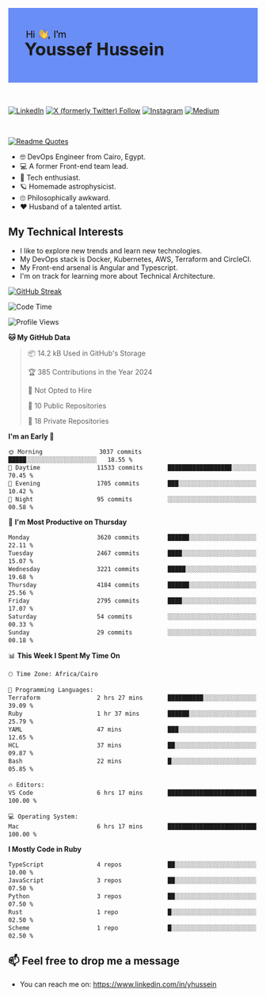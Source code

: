 [![Youssef's GitHub Banner](./assets/youssef-hussein.png)](https://github.com/yorki404)

</br>

[![LinkedIn](https://img.shields.io/badge/linkedin-%230077B5.svg?style=for-the-badge&logo=linkedin&logoColor=white)](https://www.linkedin.com/in/yhussein/)
[![X (formerly Twitter) Follow](https://img.shields.io/twitter/follow/devqik_?style=for-the-badge&logo=X&logoColor=White&labelColor=White)](https://twitter.com/devqik_)
[![Instagram](https://img.shields.io/badge/devqik-E4405F?style=for-the-badge&logo=Instagram&logoColor=white)](https://instagram.com/devqik)
[![Medium](https://img.shields.io/badge/Medium-12100E?style=for-the-badge&logo=medium&logoColor=white)](https://medium.com/@devqik)

</br>

[![Readme Quotes](https://quotes-github-readme.vercel.app/api?type=horizontal&theme=dark)](https://github.com/piyushsuthar/github-readme-quotes)

- :nerd_face: DevOps Engineer from Cairo, Egypt.
- :computer: A former Front-end team lead.
- :satellite: Tech enthusiast.
- :ringed_planet: Homemade astrophysicist.
- :roll_eyes: Philosophically awkward.
- :heart: Husband of a talented artist.

## My Technical Interests

- I like to explore new trends and learn new technologies.
- My DevOps stack is Docker, Kubernetes, AWS, Terraform and CircleCI.
- My Front-end arsenal is Angular and Typescript.
- I'm on track for learning more about Technical Architecture.

[![GitHub Streak](https://streak-stats.demolab.com/?user=devqik&theme=dark)](https://git.io/streak-stats)

<!--START_SECTION:waka-->
![Code Time](http://img.shields.io/badge/Code%20Time-789%20hrs%2023%20mins-blue)

![Profile Views](http://img.shields.io/badge/Profile%20Views-0-blue)

**🐱 My GitHub Data** 

> 📦 14.2 kB Used in GitHub's Storage 
 > 
> 🏆 385 Contributions in the Year 2024
 > 
> 🚫 Not Opted to Hire
 > 
> 📜 10 Public Repositories 
 > 
> 🔑 18 Private Repositories 
 > 
**I'm an Early 🐤** 

```text
🌞 Morning                3037 commits        █████░░░░░░░░░░░░░░░░░░░░   18.55 % 
🌆 Daytime                11533 commits       ██████████████████░░░░░░░   70.45 % 
🌃 Evening                1705 commits        ███░░░░░░░░░░░░░░░░░░░░░░   10.42 % 
🌙 Night                  95 commits          ░░░░░░░░░░░░░░░░░░░░░░░░░   00.58 % 
```
📅 **I'm Most Productive on Thursday** 

```text
Monday                   3620 commits        ██████░░░░░░░░░░░░░░░░░░░   22.11 % 
Tuesday                  2467 commits        ████░░░░░░░░░░░░░░░░░░░░░   15.07 % 
Wednesday                3221 commits        █████░░░░░░░░░░░░░░░░░░░░   19.68 % 
Thursday                 4184 commits        ██████░░░░░░░░░░░░░░░░░░░   25.56 % 
Friday                   2795 commits        ████░░░░░░░░░░░░░░░░░░░░░   17.07 % 
Saturday                 54 commits          ░░░░░░░░░░░░░░░░░░░░░░░░░   00.33 % 
Sunday                   29 commits          ░░░░░░░░░░░░░░░░░░░░░░░░░   00.18 % 
```


📊 **This Week I Spent My Time On** 

```text
🕑︎ Time Zone: Africa/Cairo

💬 Programming Languages: 
Terraform                2 hrs 27 mins       ██████████░░░░░░░░░░░░░░░   39.09 % 
Ruby                     1 hr 37 mins        ██████░░░░░░░░░░░░░░░░░░░   25.79 % 
YAML                     47 mins             ███░░░░░░░░░░░░░░░░░░░░░░   12.65 % 
HCL                      37 mins             ██░░░░░░░░░░░░░░░░░░░░░░░   09.87 % 
Bash                     22 mins             █░░░░░░░░░░░░░░░░░░░░░░░░   05.85 % 

🔥 Editors: 
VS Code                  6 hrs 17 mins       █████████████████████████   100.00 % 

💻 Operating System: 
Mac                      6 hrs 17 mins       █████████████████████████   100.00 % 
```

**I Mostly Code in Ruby** 

```text
TypeScript               4 repos             ██░░░░░░░░░░░░░░░░░░░░░░░   10.00 % 
JavaScript               3 repos             ██░░░░░░░░░░░░░░░░░░░░░░░   07.50 % 
Python                   3 repos             ██░░░░░░░░░░░░░░░░░░░░░░░   07.50 % 
Rust                     1 repo              █░░░░░░░░░░░░░░░░░░░░░░░░   02.50 % 
Scheme                   1 repo              █░░░░░░░░░░░░░░░░░░░░░░░░   02.50 % 
```




<!--END_SECTION:waka-->

## 📫 Feel free to drop me a message
- You can reach me on: https://www.linkedin.com/in/yhussein
